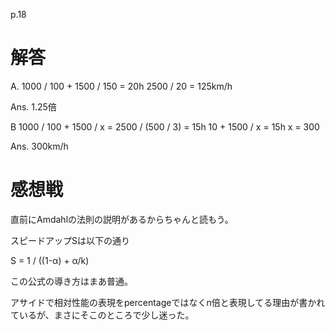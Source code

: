 p.18

# 解答

A.
1000 / 100 + 1500 / 150 = 20h
2500 / 20 = 125km/h

Ans. 1.25倍

B
1000 / 100 + 1500 / x = 2500 / (500 / 3) = 15h
10 + 1500 / x = 15h
x = 300

Ans. 300km/h


# 感想戦

直前にAmdahlの法則の説明があるからちゃんと読もう。

スピードアップSは以下の通り

S = 1 / ((1-α) + α/k)

この公式の導き方はまあ普通。

アサイドで相対性能の表現をpercentageではなくn倍と表現してる理由が書かれているが、まさにそこのところで少し迷った。